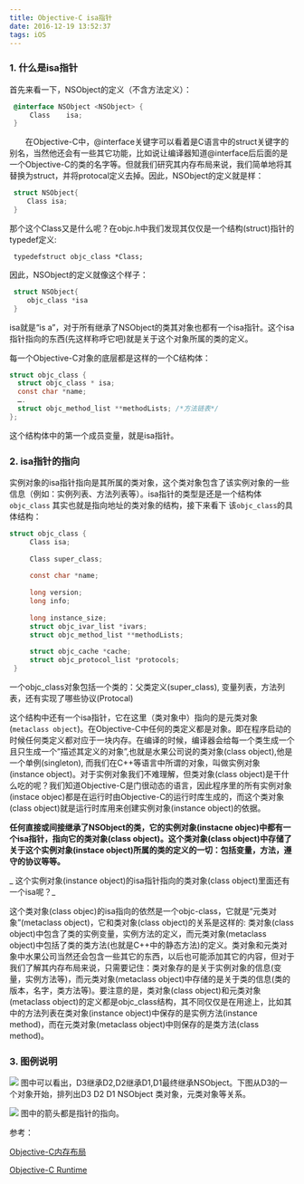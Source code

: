 ```yaml
---
title: Objective-C isa指针
date: 2016-12-19 13:52:37
tags: iOS 
---
```



### 1. 什么是isa指针

首先来看一下，NSObject的定义（不含方法定义）：

``` objectivec
 @interface NSObject <NSObject> {
     Class    isa;
 } 
 ```
 
　　在Objective-C中，@interface关键字可以看着是C语言中的struct关键字的别名，当然他还会有一些其它功能，比如说让编译器知道@interface后后面的是一个Objective-C的类的名字等。但就我们研究其内存布局来说，我们简单地将其替换为struct，并将protocal定义去掉。因此，NSObject的定义就是样：

``` objectivec
 struct NSObject{
 　　Class isa;
 }
 ```
 
那个这个Class又是什么呢？在objc.h中我们发现其仅仅是一个结构(struct)指针的typedef定义:
<!-- more -->

	 typedefstruct objc_class *Class;
 因此，NSObject的定义就像这个样子：

``` objectivec
 struct NSObject{
 　　objc_class *isa
 }
 ```

isa就是“is a”，对于所有继承了NSObject的类其对象也都有一个isa指针。这个isa指针指向的东西(先这样称呼它吧)就是关于这个对象所属的类的定义。

每一个Objective-C对象的底层都是这样的一个C结构体：

``` objectivec
struct objc_class {
  struct objc_class * isa;
  const char *name;
  ….
  struct objc_method_list **methodLists; /*方法链表*/
};
```

这个结构体中的第一个成员变量，就是isa指针。

### 2. isa指针的指向 
实例对象的isa指针指向是其所属的类对象，这个类对象包含了该实例对象的一些信息（例如：实例列表、方法列表等）。isa指针的类型是还是一个结构体 `objc_class` 其实也就是指向地址的类对象的结构，接下来看下 该`objc_class`的具体结构：


``` objectivec
struct objc_class {  
     Class isa;  
       
     Class super_class;  
       
     const char *name;  
       
     long version;  
     long info;  
       
     long instance_size;  
     struct objc_ivar_list *ivars;  
     struct objc_method_list **methodLists;   
       
     struct objc_cache *cache;  
     struct objc_protocol_list *protocols;     
 } 
```

一个objc_class对象包括一个类的：父类定义(super_class), 变量列表，方法列表，还有实现了哪些协议(Protocal)

这个结构中还有一个isa指针，它在这里（类对象中）指向的是元类对象(`metaclass object`)。在Objective-C中任何的类定义都是对象。即在程序启动的时候任何类定义都对应于一块内存。在编译的时候，编译器会给每一个类生成一个且只生成一个”描述其定义的对象”,也就是水果公司说的类对象(class object),他是一个单例(singleton), 而我们在C++等语言中所谓的对象，叫做实例对象(instance object)。对于实例对象我们不难理解，但类对象(class object)是干什么吃的呢？我们知道Objective-C是门很动态的语言，因此程序里的所有实例对象(instace objec)都是在运行时由Objective-C的运行时库生成的，而这个类对象(class object)就是运行时库用来创建实例对象(instance object)的依据。

__任何直接或间接继承了NSObject的类，它的实例对象(instacne objec)中都有一个isa指针，指向它的类对象(class object)。这个类对象(class object)中存储了关于这个实例对象(instace object)所属的类的定义的一切：包括变量，方法，遵守的协议等等。__

_ 这个实例对象(instance object)的isa指针指向的类对象(class object)里面还有一个isa呢？_

这个类对象(class objec)的isa指向的依然是一个objc-class，它就是“元类对象”(metaclass object)，它和类对象(class object)的关系是这样的:  类对象(class object)中包含了类的实例变量，实例方法的定义，而元类对象(metaclass object)中包括了类的类方法(也就是C++中的静态方法)的定义。类对象和元类对象中水果公司当然还会包含一些其它的东西，以后也可能添加其它的内容，但对于我们了解其内存布局来说，只需要记住：类对象存的是关于实例对象的信息(变量，实例方法等)，而元类对象(metaclass object)中存储的是关于类的信息(类的版本，名字，类方法等)。要注意的是，类对象(class object)和元类对象(metaclass object)的定义都是objc_class结构，其不同仅仅是在用途上，比如其中的方法列表在类对象(instance object)中保存的是实例方法(instance method)，而在元类对象(metaclass object)中则保存的是类方法(class method)。



### 3. 图例说明

![](http://img.my.csdn.net/uploads/201210/21/1350831500_2327.jpg)
图中可以看出，D3继承D2,D2继承D1,D1最终继承NSObject。下图从D3的一个对象开始，排列出D3 D2 D1 NSObject 类对象，元类对象等关系。

![](http://img.my.csdn.net/uploads/201210/21/1350831599_3230.png)
图中的箭头都是指针的指向。



参考：

[Objective-C内存布局](http://www.cnblogs.com/csutanyu/archive/2011/12/12/Objective-C_memory_layout.html)

[Objective-C Runtime](https://developer.apple.com/reference/objectivec/1657527-objective_c_runtime?language=objc)



